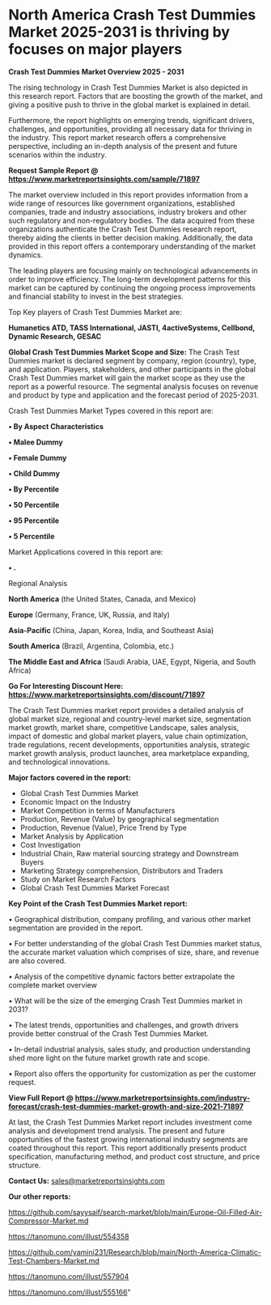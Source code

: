 # North America Crash Test Dummies Market 2025-2031 is thriving by focuses on major players

<Strong> Crash Test Dummies Market Overview 2025 - 2031</strong>

The rising technology in Crash Test Dummies Market is also depicted in this research report. Factors that are boosting the growth of the market, and giving a positive push to thrive in the global market is explained in detail.

Furthermore, the report highlights on emerging trends, significant drivers, challenges, and opportunities, providing all necessary data for thriving in the industry. This report market research offers a comprehensive perspective, including an in-depth analysis of the present and future scenarios within the industry.

<strong>Request Sample Report @ <a href=https://www.marketreportsinsights.com/sample/71897>https://www.marketreportsinsights.com/sample/71897</a></strong>

The market overview included in this report provides information from a wide range of resources like government organizations, established companies, trade and industry associations, industry brokers and other such regulatory and non-regulatory bodies. The data acquired from these organizations authenticate the Crash Test Dummies research report, thereby aiding the clients in better decision making. Additionally, the data provided in this report offers a contemporary understanding of the market dynamics.

The leading players are focusing mainly on technological advancements in order to improve efficiency. The long-term development patterns for this market can be captured by continuing the ongoing process improvements and financial stability to invest in the best strategies.

Top Key players of Crash Test Dummies Market are:

<strong>Humanetics ATD, TASS International, JASTI, 4activeSystems, Cellbond, Dynamic Research, GESAC</strong>

<strong><b>Global Crash Test Dummies Market Scope and Size:</b></strong>
The Crash Test Dummies market is declared segment by company, region (country), type, and application. Players, stakeholders, and other participants in the global Crash Test Dummies market will gain the market scope as they use the report as a powerful resource. The segmental analysis focuses on revenue and product by type and application and the forecast period of 2025-2031.

Crash Test Dummies Market Types covered in this report are:

<strong>• By Aspect Characteristics

• Malee Dummy

• Female Dummy

• Child Dummy

• By Percentile

• 50 Percentile

• 95 Percentile

• 5 Percentile</strong>

Market Applications covered in this report are:

<strong>• .</strong> 

Regional Analysis

<strong>North America</strong> (the United States, Canada, and Mexico)

<strong>Europe</strong> (Germany, France, UK, Russia, and Italy)

<strong>Asia-Pacific</strong> (China, Japan, Korea, India, and Southeast Asia)

<strong>South America</strong> (Brazil, Argentina, Colombia, etc.)

<strong>The Middle East and Africa</strong> (Saudi Arabia, UAE, Egypt, Nigeria, and South Africa)

<strong>Go For Interesting Discount Here: <a href=https://www.marketreportsinsights.com/discount/71897>https://www.marketreportsinsights.com/discount/71897</a></strong>

The Crash Test Dummies market report provides a detailed analysis of global market size, regional and country-level market size, segmentation market growth, market share, competitive Landscape, sales analysis, impact of domestic and global market players, value chain optimization, trade regulations, recent developments, opportunities analysis, strategic market growth analysis, product launches, area marketplace expanding, and technological innovations.

<strong><b>Major factors covered in the report:</b></strong>
<ul>
  <li>Global Crash Test Dummies Market </li>
  <li>Economic Impact on the Industry</li>
  <li>Market Competition in terms of Manufacturers</li>
  <li>Production, Revenue (Value) by geographical segmentation</li>
  <li>Production, Revenue (Value), Price Trend by Type</li>
  <li>Market Analysis by Application</li>
  <li>Cost Investigation</li>
  <li>Industrial Chain, Raw material sourcing strategy and Downstream Buyers</li>
  <li>Marketing Strategy comprehension, Distributors and Traders</li>
  <li>Study on Market Research Factors</li>
  <li>Global Crash Test Dummies Market Forecast</li>
</ul>

<strong><b>Key Point of the Crash Test Dummies Market report:</b></strong>

• Geographical distribution, company profiling, and various other market segmentation are provided in the report.

• For better understanding of the global Crash Test Dummies market status, the accurate market valuation which comprises of size, share, and revenue are also covered.

• Analysis of the competitive dynamic factors better extrapolate the complete market overview

• What will be the size of the emerging Crash Test Dummies market in 2031?

• The latest trends, opportunities and challenges, and growth drivers provide better construal of the Crash Test Dummies Market.

• In-detail industrial analysis, sales study, and production understanding shed more light on the future market growth rate and scope.

• Report also offers the opportunity for customization as per the customer request.

<strong><b>View Full Report @ <a href=https://www.marketreportsinsights.com/industry-forecast/crash-test-dummies-market-growth-and-size-2021-71897>https://www.marketreportsinsights.com/industry-forecast/crash-test-dummies-market-growth-and-size-2021-71897</a></b></strong>


At last, the Crash Test Dummies Market report includes investment come analysis and development trend analysis. The present and future opportunities of the fastest growing international industry segments are coated throughout this report. This report additionally presents product specification, manufacturing method, and product cost structure, and price structure.

<strong>Contact Us:</strong>
sales@marketreportsinsights.com

<strong>Our other reports:</strong>

<a href=https://github.com/sayysaif/search-market/blob/main/Europe-Oil-Filled-Air-Compressor-Market.md>https://github.com/sayysaif/search-market/blob/main/Europe-Oil-Filled-Air-Compressor-Market.md</a>

<a href=https://tanomuno.com/illust/554358>https://tanomuno.com/illust/554358</a>

<a href=https://github.com/yamini231/Research/blob/main/North-America-Climatic-Test-Chambers-Market.md>https://github.com/yamini231/Research/blob/main/North-America-Climatic-Test-Chambers-Market.md</a>

<a href=https://tanomuno.com/illust/557904>https://tanomuno.com/illust/557904</a>

<a href=https://tanomuno.com/illust/555166>https://tanomuno.com/illust/555166</a>"
